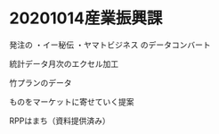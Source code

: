 # 20201014産業振興課




発注の
・イー秘伝
・ヤマトビジネス
のデータコンバート


統計データ月次のエクセル加工

竹プランのデータ

ものをマーケットに寄せていく提案

RPPはまち（資料提供済み）



